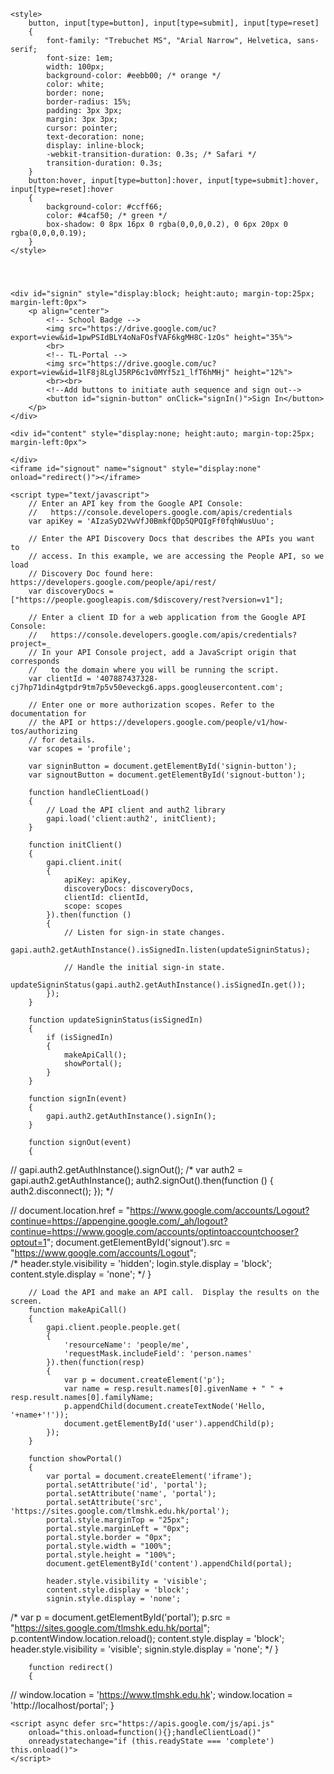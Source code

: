 <html>
<head>
    <title>TL-Portal</title>
    <meta charset='utf-8' />

	<style>    
		button, input[type=button], input[type=submit], input[type=reset]
		{
			font-family: "Trebuchet MS", "Arial Narrow", Helvetica, sans-serif;
			font-size: 1em;
			width: 100px;
			background-color: #eebb00; /* orange */
			color: white;
			border: none;
			border-radius: 15%;
			padding: 3px 3px;
			margin: 3px 3px;
			cursor: pointer;
			text-decoration: none;
			display: inline-block;
			-webkit-transition-duration: 0.3s; /* Safari */
			transition-duration: 0.3s;
		}
		button:hover, input[type=button]:hover, input[type=submit]:hover, input[type=reset]:hover
		{
			background-color: #ccff66;
			color: #4caf50; /* green */
			box-shadow: 0 8px 16px 0 rgba(0,0,0,0.2), 0 6px 20px 0 rgba(0,0,0,0.19);
		}
	</style>

</head>
<body>
	<div id="header" style="visibility:hidden; height:25px; margin-top:0px; margin-left:0px">
        <table width="100%" border="0">
            <tr>
                <td width="44%" align="right">
                	<font face="Arial" size="2">
                        <div id="user"></div>
					</font>
                </td>
                <td width="12%" align="center">
                	<a href="https://sites.google.com/tlmshk.edu.hk/portal" border="0" alt="TL-Portal" target="portal">
                    	<img src="https://drive.google.com/uc?export=view&id=11eLQdbP-AUW8jHxRF9qgTrSU2gTJeX22" width="140" height="30">
					</a>
				</td>
                <td width="44%">
                    <button id="signout-button" onClick="signOut()">Sign Out</button>
                </td>
            </tr>
        </table>
	</div>
	
    <div id="signin" style="display:block; height:auto; margin-top:25px; margin-left:0px">
        <p align="center">
        	<!-- School Badge -->
            <img src="https://drive.google.com/uc?export=view&id=1pwPSIdBLY4oNaFOsfVAF6kgMH8C-1zOs" height="35%">
            <br>
        	<!-- TL-Portal -->
        	<img src="https://drive.google.com/uc?export=view&id=1lF8j8LglJ5RP6c1v0MYf5z1_lfT6hMHj" height="12%">
            <br><br>
            <!--Add buttons to initiate auth sequence and sign out-->
            <button id="signin-button" onClick="signIn()">Sign In</button>
        </p>
	</div>
    
    <div id="content" style="display:none; height:auto; margin-top:25px; margin-left:0px">
<!--	
        <iframe 
        	id="portal" 
            name="portal" 
            title="TL-Portal" 
            style="border:0px; width:100%; height:100%; margin-top:0px; margin-left:0px">
        </iframe>
-->    
	</div>
    <iframe id="signout" name="signout" style="display:none" onload="redirect()"></iframe>
    
    <script type="text/javascript">
		// Enter an API key from the Google API Console:
		//   https://console.developers.google.com/apis/credentials
		var apiKey = 'AIzaSyD2VwVfJ0BmkfQDp5QPQIgFf0fqhWusUuo';
		
		// Enter the API Discovery Docs that describes the APIs you want to
		// access. In this example, we are accessing the People API, so we load
		// Discovery Doc found here: https://developers.google.com/people/api/rest/
		var discoveryDocs = ["https://people.googleapis.com/$discovery/rest?version=v1"];
		
		// Enter a client ID for a web application from the Google API Console:
		//   https://console.developers.google.com/apis/credentials?project=_
		// In your API Console project, add a JavaScript origin that corresponds
		//   to the domain where you will be running the script.
		var clientId = '407887437328-cj7hp71din4gtpdr9tm7p5v50eveckg6.apps.googleusercontent.com';
		
		// Enter one or more authorization scopes. Refer to the documentation for
		// the API or https://developers.google.com/people/v1/how-tos/authorizing
		// for details.
		var scopes = 'profile';
		
		var signinButton = document.getElementById('signin-button');
		var signoutButton = document.getElementById('signout-button');
		
		function handleClientLoad() 
		{
			// Load the API client and auth2 library
			gapi.load('client:auth2', initClient);
		}
		
		function initClient() 
		{
			gapi.client.init(
			{
				apiKey: apiKey,
				discoveryDocs: discoveryDocs,
				clientId: clientId,
				scope: scopes
			}).then(function () 
			{
				// Listen for sign-in state changes.
				gapi.auth2.getAuthInstance().isSignedIn.listen(updateSigninStatus);
				
				// Handle the initial sign-in state.
				updateSigninStatus(gapi.auth2.getAuthInstance().isSignedIn.get());
			});
		}
		
		function updateSigninStatus(isSignedIn) 
		{
			if (isSignedIn) 
			{
				makeApiCall();
				showPortal();
			} 
		}
		
		function signIn(event) 
		{
			gapi.auth2.getAuthInstance().signIn();
		}
		
		function signOut(event) 
		{	
//			gapi.auth2.getAuthInstance().signOut();
/*
			var auth2 = gapi.auth2.getAuthInstance();
			auth2.signOut().then(function ()
			{
				auth2.disconnect();
			});
*/

//			document.location.href = "https://www.google.com/accounts/Logout?continue=https://appengine.google.com/_ah/logout?continue=https://www.google.com/accounts/optintoaccountchooser?optout=1";
			document.getElementById('signout').src = "https://www.google.com/accounts/Logout";			
/*
			header.style.visibility = 'hidden';
			login.style.display = 'block';
			content.style.display = 'none';	
*/
		}

		// Load the API and make an API call.  Display the results on the screen.
		function makeApiCall() 
		{
			gapi.client.people.people.get(
			{
				'resourceName': 'people/me',
				'requestMask.includeField': 'person.names'
			}).then(function(resp) 
			{
				var p = document.createElement('p');
				var name = resp.result.names[0].givenName + " " + resp.result.names[0].familyName;
				p.appendChild(document.createTextNode('Hello, '+name+'!'));
				document.getElementById('user').appendChild(p);
			});
		}
		
		function showPortal() 
		{
			var portal = document.createElement('iframe');
			portal.setAttribute('id', 'portal');
			portal.setAttribute('name', 'portal');
			portal.setAttribute('src', 'https://sites.google.com/tlmshk.edu.hk/portal');
			portal.style.marginTop = "25px";
			portal.style.marginLeft = "0px";
			portal.style.border = "0px";
			portal.style.width = "100%";
			portal.style.height = "100%";
			document.getElementById('content').appendChild(portal);

			header.style.visibility = 'visible';
			content.style.display = 'block';
			signin.style.display = 'none';

/*
			var p = document.getElementById('portal');
			p.src = "https://sites.google.com/tlmshk.edu.hk/portal";
			p.contentWindow.location.reload();
			content.style.display = 'block';
			header.style.visibility = 'visible';
			signin.style.display = 'none';
*/
		}
		
		function redirect()
		{
//			window.location = 'https://www.tlmshk.edu.hk';
			window.location = 'http://localhost/portal';
		}
	</script>
    
    <script async defer src="https://apis.google.com/js/api.js" 
        onload="this.onload=function(){};handleClientLoad()" 
        onreadystatechange="if (this.readyState === 'complete') this.onload()">
    </script>
</body>
</html>

